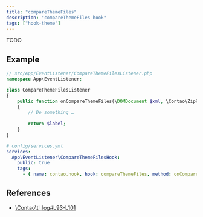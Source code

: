 ```yaml
---
title: "compareThemeFiles"
description: "compareThemeFiles hook"
tags: ["hook-theme"]
---
```


TODO

## Example

```php
// src/App/EventListener/CompareThemeFilesListener.php
namespace App\EventListener;

class CompareThemeFilesListener
{
    public function onCompareThemeFiles(\DOMDocument $xml, \Contao\ZipReader $zip): string
    {
        // Do something …
        
        return $label;
    }
}
```

```yml
# config/services.yml
services:
  App\EventListener\CompareThemeFilesHook:
    public: true
    tags:
      - { name: contao.hook, hook: compareThemeFiles, method: onCompareThemeFiles }
```

## References

* [\Contao\tl_log#L93-L101](https://github.com/contao/contao/blob/4.7.6/core-bundle/src/Resources/contao/classes/Theme.php#L278-L285)
